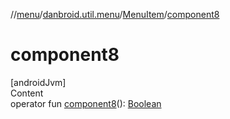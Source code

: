 //[menu](../../index.md)/[danbroid.util.menu](../index.md)/[MenuItem](index.md)/[component8](component8.md)



# component8  
[androidJvm]  
Content  
operator fun [component8](component8.md)(): [Boolean](https://kotlinlang.org/api/latest/jvm/stdlib/kotlin/-boolean/index.html)  



